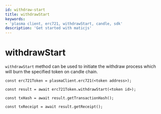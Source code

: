 ```yaml
---
id: withdraw-start
title: withdrawStart
keywords: 
- 'plasma client, erc721, withdrawStart, candle, sdk'
description: 'Get started with maticjs'
---
```


# withdrawStart

`withdrawStart` method can be used to initiate the withdraw process which will burn the specified token on candle chain.

```
const erc721Token = plasmaClient.erc721(<token address>);

const result = await erc721Token.withdrawStart(<token id>);

const txHash = await result.getTransactionHash();

const txReceipt = await result.getReceipt();

```
